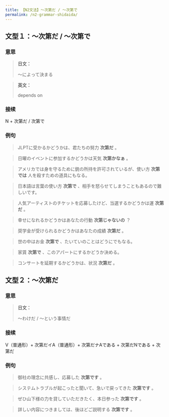 ```yaml
---
title: 【N2文法】〜次第だ / 〜次第で
permalink: /n2-grammar-shidaida/
---
```


## 文型１：〜次第だ / 〜次第で

### 意思

> **日文：**
> 
> 〜によって決まる


> **英文：**
> 
> depends on


### 接续

N + 次第だ / 次第で

### 例句

> JLPTに受かるかどうかは、君たちの努力 **次第だ** 。

> 日曜のイベントに参加するかどうかは天気 **次第かなぁ** 。

> アメリカでは身を守るために銃の所持を許可されているが、使い方 **次第では** 人を殺すための道具にもなる。

> 日本語は言葉の使い方 **次第で** 、相手を怒らせてしまうこともあるので難しいです。

> 人気アーティストのチケットを応募したけど、当選するかどうかは運 **次第だ** 。

> 幸せになれるかどうかはあなたの行動 **次第じゃないの** ？

> 奨学金が受けられるかどうかはあなたの成績 **次第だ** 。

> 世の中はお金 **次第で** 、たいていのことはどうにでもなる。

> 家賃 **次第で** 、このアパートにするかどうか決める。

> コンサートを延期するかどうかは、状況 **次第だ** 。

## 文型２：〜次第だ

### 意思

> **日文：**
> 
> 〜わけだ / 〜という事情だ


### 接续

V（普通形）+ 次第だイA（普通形）+ 次第だナAである + 次第だNである + 次第だ

### 例句

> 御社の理念に共感し、応募した **次第です** 。

> システムトラブルが起こったと聞いて、急いで戻ってきた **次第です** 。

> ぜひ山下様の力を貸していただきたく、本日参った **次第です** 。

> 詳しい内容につきましては、後ほどご説明する **次第です** 。

